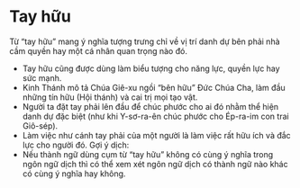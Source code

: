 # Tay hữu

Từ “tay hữu” mang ý nghĩa tượng trưng chỉ về vị trí danh dự bên phải nhà cầm quyền hay một cá nhân quan trọng nào đó.
- Tay hữu cũng được dùng làm biểu tượng cho năng lực, quyền lực hay sức mạnh.
- Kinh Thánh mô tả Chúa Giê-xu ngồi “bên hữu” Đức Chúa Cha, làm đầu những tín hữu (Hội thánh) và cai trị mọi tạo vật.
- Người ta đặt tay phải lên đầu để chúc phước cho ai đó nhằm thể hiện danh dự đặc biệt (như khi Y-sơ-ra-ên chúc phước cho Ép-ra-im con trai Giô-sép).
- Làm việc như cánh tay phải của một người là làm việc rất hữu ích và đắc lực cho người đó.
Gợi ý dịch: 
- Nếu thành ngữ dùng cụm từ “tay hữu” không có cùng ý nghĩa trong ngôn ngữ dịch thì có thể xem xét ngôn ngữ dịch có thành ngữ nào khác có cùng ý nghĩa hay không.


